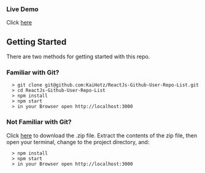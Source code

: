 ### Live Demo
Click [here](https://kaihotz.github.io/ReactJs-Github-User-Repo-List/)

## Getting Started

There are two methods for getting started with this repo.

### Familiar with Git?
```
  > git clone git@github.com:KaiHotz/ReactJs-Github-User-Repo-List.git
  > cd ReactJs-Github-User-Repo-List
  > npm install
  > npm start
  > in your Browser open http://localhost:3000
```

### Not Familiar with Git?
Click [here](https://github.com/KaiHotz/ReactJs-Github-User-Repo-List/archive/master.zip) to download the .zip file.  Extract the contents of the zip file, then open your terminal, change to the project directory, and:

```
  > npm install
  > npm start
  > in your Browser open http://localhost:3000
```
